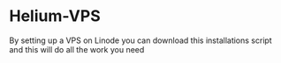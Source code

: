 # Helium-VPS
By setting up a VPS on Linode you can download this installations script and this will do all the work you need
